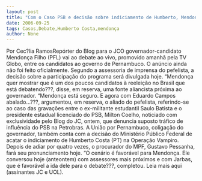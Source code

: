 ```yaml
---
layout: post
title: "Com o Caso PSB e decisão sobre indiciamento de Humberto, Mendonça resolve ir ao debate"
date: 2006-09-25
tags: Casos,Debate,Humberto Costa,mendonça
author: None
---
```

Por Cec?lia RamosRepórter do Blog para o JCO governador-candidato Mendonça Filho (PFL) vai ao debate ao vivo, promovido amanhã pela TV Globo, entre os candidatos ao governo de Pernambuco. O anúncio ainda não foi feito oficialmente. Segundo a assessoria de imprensa do pefelista, a decisão sobre a participação do programa será divulgada hoje. 
“Mendonça quer mostrar que é um dos poucos candidatos à reeleição no Brasil que está debatendo???, disse, em reserva, uma fonte aliancista próxima ao governador. “Mendonça está seguro. E agora com Eduardo Campos abalado...???, argumentou, em reserva, o aliado do pefelista, referindo-se ao caso das gravações entre o ex-militante estudantil Saulo Batista e o presidente estadual licenciado do PSB, Milton Coelho, noticiado com exclusividade pelo Blog do JC, ontem, que denuncia suposto tráfico de influência do PSB na Petrobras. 
A União por Pernambuco, coligação do governador, também conta com a decisão do Ministério Público Federal de acatar o indiciamento de Humberto Costa (PT) na Operação Vampiro. Depois de adiar por quatro vezes, o procurador do MPF, Gustavo Pessanha, fará seu pronunciamento hoje. “O cenário é favorável para Mendonça. Ele conversou hoje (anteontem) com assessores mais próximos e com Jarbas, que é favorável a ida dele para o debate???, completou.
Leia mais aqui (assinantes JC e UOL). 